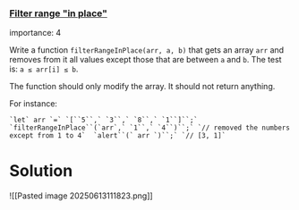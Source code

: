 ### [Filter range "in place"](https://javascript.info/array-methods#filter-range-in-place)

[](https://javascript.info/task/filter-range-in-place)

importance: 4

Write a function `filterRangeInPlace(arr, a, b)` that gets an array `arr` and removes from it all values except those that are between `a` and `b`. The test is: `a ≤ arr[i] ≤ b`.

The function should only modify the array. It should not return anything.

For instance:

``` `let` arr `=` `[``5``,` `3``,` `8``,` `1``]``;`  `filterRangeInPlace``(`arr`,` `1``,` `4``)``;` `// removed the numbers except from 1 to 4`  `alert``(` arr `)``;` `// [3, 1]` ```

# Solution
![[Pasted image 20250613111823.png]]